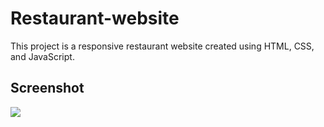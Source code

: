 
<h1> Restaurant-website </h1>

This project is a responsive restaurant website created using HTML, CSS, and JavaScript.

<h2> Screenshot </h2>

![](screen.gif)
